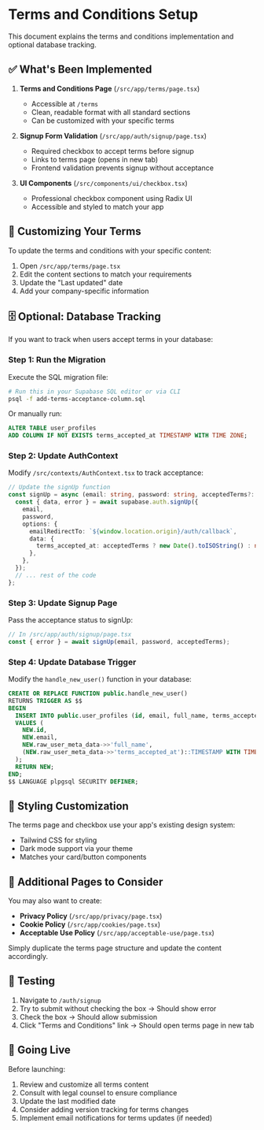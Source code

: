 # Terms and Conditions Setup

This document explains the terms and conditions implementation and optional database tracking.

## ✅ What's Been Implemented

1. **Terms and Conditions Page** (`/src/app/terms/page.tsx`)
   - Accessible at `/terms`
   - Clean, readable format with all standard sections
   - Can be customized with your specific terms

2. **Signup Form Validation** (`/src/app/auth/signup/page.tsx`)
   - Required checkbox to accept terms before signup
   - Links to terms page (opens in new tab)
   - Frontend validation prevents signup without acceptance

3. **UI Components** (`/src/components/ui/checkbox.tsx`)
   - Professional checkbox component using Radix UI
   - Accessible and styled to match your app

## 📝 Customizing Your Terms

To update the terms and conditions with your specific content:

1. Open `/src/app/terms/page.tsx`
2. Edit the content sections to match your requirements
3. Update the "Last updated" date
4. Add your company-specific information

## 🗄️ Optional: Database Tracking

If you want to track when users accept terms in your database:

### Step 1: Run the Migration

Execute the SQL migration file:

```bash
# Run this in your Supabase SQL editor or via CLI
psql -f add-terms-acceptance-column.sql
```

Or manually run:
```sql
ALTER TABLE user_profiles
ADD COLUMN IF NOT EXISTS terms_accepted_at TIMESTAMP WITH TIME ZONE;
```

### Step 2: Update AuthContext

Modify `/src/contexts/AuthContext.tsx` to track acceptance:

```typescript
// Update the signUp function
const signUp = async (email: string, password: string, acceptedTerms?: boolean) => {
  const { data, error } = await supabase.auth.signUp({
    email,
    password,
    options: {
      emailRedirectTo: `${window.location.origin}/auth/callback`,
      data: {
        terms_accepted_at: acceptedTerms ? new Date().toISOString() : null,
      },
    },
  });
  // ... rest of the code
};
```

### Step 3: Update Signup Page

Pass the acceptance status to signUp:

```typescript
// In /src/app/auth/signup/page.tsx
const { error } = await signUp(email, password, acceptedTerms);
```

### Step 4: Update Database Trigger

Modify the `handle_new_user()` function in your database:

```sql
CREATE OR REPLACE FUNCTION public.handle_new_user()
RETURNS TRIGGER AS $$
BEGIN
  INSERT INTO public.user_profiles (id, email, full_name, terms_accepted_at)
  VALUES (
    NEW.id, 
    NEW.email, 
    NEW.raw_user_meta_data->>'full_name',
    (NEW.raw_user_meta_data->>'terms_accepted_at')::TIMESTAMP WITH TIME ZONE
  );
  RETURN NEW;
END;
$$ LANGUAGE plpgsql SECURITY DEFINER;
```

## 🎨 Styling Customization

The terms page and checkbox use your app's existing design system:
- Tailwind CSS for styling
- Dark mode support via your theme
- Matches your card/button components

## 🔗 Additional Pages to Consider

You may also want to create:
- **Privacy Policy** (`/src/app/privacy/page.tsx`)
- **Cookie Policy** (`/src/app/cookies/page.tsx`)
- **Acceptable Use Policy** (`/src/app/acceptable-use/page.tsx`)

Simply duplicate the terms page structure and update the content accordingly.

## 📱 Testing

1. Navigate to `/auth/signup`
2. Try to submit without checking the box → Should show error
3. Check the box → Should allow submission
4. Click "Terms and Conditions" link → Should open terms page in new tab

## 🚀 Going Live

Before launching:
1. Review and customize all terms content
2. Consult with legal counsel to ensure compliance
3. Update the last modified date
4. Consider adding version tracking for terms changes
5. Implement email notifications for terms updates (if needed)

